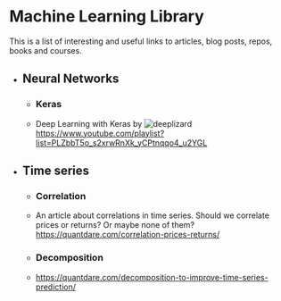 # Machine Learning Library
This is a list of interesting and useful links to articles, blog posts, repos, books and courses.

* ## Neural Networks
  * ### Keras
   * Deep Learning with Keras by ![deeplizard](https://www.youtube.com/channel/UC4UJ26WkceqONNF5S26OiVw)
   https://www.youtube.com/playlist?list=PLZbbT5o_s2xrwRnXk_yCPtnqqo4_u2YGL

* ## Time series
  * ### Correlation
   * An article about correlations in time series. Should we correlate prices or returns? Or maybe none of them?
https://quantdare.com/correlation-prices-returns/
  * ### Decomposition
   * https://quantdare.com/decomposition-to-improve-time-series-prediction/
